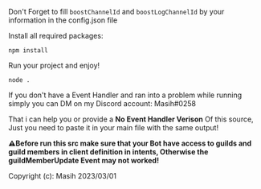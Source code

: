 Don't Forget to fill `boostChannelId` and `boostLogChannelId` by your information in the config.json file

Install all required packages:

```
npm install
```

Run your project and enjoy!
```
node . 
```
If you don't have a Event Handler and ran into a problem while running simply you can DM on my Discord account: Masih#0258

That i can help you or provide a **No Event Handler Verison** Of this source, Just you need to paste it in your main file with the same output!

**⚠️Before run this src make sure that your Bot have access to guilds and guild members in client definition in intents, Otherwise the guildMemberUpdate Event may not worked!**
 
 Copyright (c): Masih 2023/03/01
